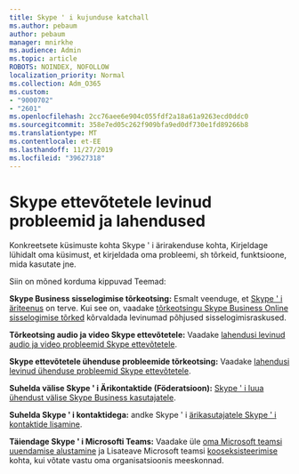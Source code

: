 ```yaml
---
title: Skype ' i kujunduse katchall
ms.author: pebaum
author: pebaum
manager: mnirkhe
ms.audience: Admin
ms.topic: article
ROBOTS: NOINDEX, NOFOLLOW
localization_priority: Normal
ms.collection: Adm_O365
ms.custom:
- "9000702"
- "2601"
ms.openlocfilehash: 2cc76aee6e904c055fdf2a18a61a9263ecd0ddc0
ms.sourcegitcommit: 358e7ed05c262f909bfa9ed0df730e1fd89266b8
ms.translationtype: MT
ms.contentlocale: et-EE
ms.lasthandoff: 11/27/2019
ms.locfileid: "39627318"
---
```

# <a name="skype-for-business-common-issues-and-resolutions"></a>Skype ettevõtetele levinud probleemid ja lahendused 

Konkreetsete küsimuste kohta Skype ' i ärirakenduse kohta, Kirjeldage lühidalt oma küsimust, et kirjeldada oma probleemi, sh tõrkeid, funktsioone, mida kasutate jne. 

Siin on mõned korduma kippuvad Teemad:

**Skype Business sisselogimise tõrkeotsing:** Esmalt veenduge, et [Skype ' i äriteenus](https://admin.microsoft.com/Adminportal/Home?source=applauncher#/servicehealth) on terve. Kui see on, vaadake [tõrkeotsingu Skype Business Online sisselogimise tõrked](https://docs.microsoft.com/SkypeForBusiness/set-up-skype-for-business-online/troubleshooting-sign-in-errors-for-admins#check-for-common-causes-of-skype-for-business-online-sign-in-errors) kõrvaldada levinumad põhjused sisselogimisraskused.
 
**Tõrkeotsing audio ja video Skype ettevõtetele:** Vaadake [lahendusi levinud audio ja video probleemid Skype ettevõtetele](https://support.office.com/article/Troubleshoot-audio-and-video-in-Skype-for-Business-62777bc6-c52b-47ae-84ba-a8905c3b71dc). 

**Skype ettevõtetele ühenduse probleemide tõrkeotsing:** Vaadake [lahendusi levinud ühenduse probleemid Skype ettevõtetele](https://support.office.com/article/troubleshoot-connection-issues-in-skype-for-business-ca302828-783f-425c-bbe2-356348583771).

**Suhelda välise Skype ' i Ärikontaktide (Föderatsioon):** [Skype ' i luua ühendust välise Skype Business kasutajatele](https://docs.microsoft.com/SkypeForBusiness/set-up-skype-for-business-online/allow-users-to-contact-external-skype-for-business-users).

**Suhelda Skype ' i kontaktidega:** andke Skype ' i [ärikasutajatele Skype ' i kontaktide lisamine](https://docs.microsoft.com/SkypeForBusiness/set-up-skype-for-business-online/let-skype-for-business-users-add-skype-contacts).

**Täiendage Skype ' i Microsofti Teams:** Vaadake üle [oma Microsoft teamsi uuendamise alustamine](https://docs.microsoft.com/microsoftteams/upgrade-start-here) ja Lisateave Microsoft teamsi [kooseksisteerimise](https://docs.microsoft.com/microsoftteams/coexistence-chat-calls-presence) kohta, kui võtate vastu oma organisatsioonis meeskonnad. 